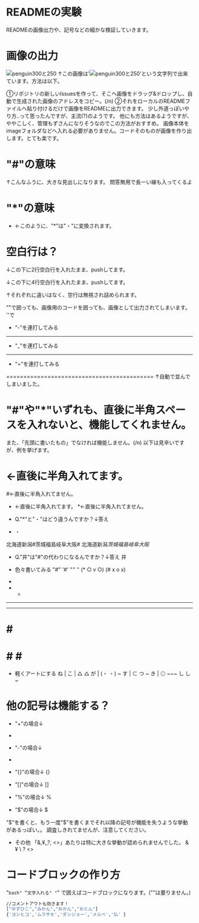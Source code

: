 # READMEの実験
READMEの画像出力や、記号などの細かな検証していきます。

# 画像の出力
![penguin300と250](https://user-images.githubusercontent.com/44775152/158930776-ad5529f3-fe63-48a5-a332-26963d16119b.jpg)
↑この画像は'![penguin300と250](https://user-images.githubusercontent.com/44775152/158930776-ad5529f3-fe63-48a5-a332-26963d16119b.jpg)'という文字列で出来ています。方法は以下。

①リポジトリの新しいIssuesを作って、そこへ画像をドラッグ&ドロップし、自動で生成された画像のアドレスをコピー。(/n)
②それをローカルのREADMEファイルへ貼り付けるだけで画像をREADMEに出力できます。
少し外道っぽいやり方..って思ったんですが、主流(?)のようです。
他にも方法はあるようですが、ややこしく、管理もずさんになりそうなのでこの方法がおすすめ。
画像本体をimageフォルダなどへ入れる必要がありません。コードそのものが画像を作り出します。とても楽です。

# "#"の意味
↑こんなふうに、大きな見出しになります。
問答無用で長ーい線も入ってくるよ

# "*"の意味
* ←このように、"*"は"・"に変換されます。

# 空白行は？
↓この下に2行空白行を入れたまま、pushしてます。


↓この下に4行空白行を入れたまま、pushしてます。




↑それぞれに違いはなく、空行は無視され詰められます。

""で囲っても、画像用のコードを囲っても、画像として出力されてしまいます。
''で

* "-"を連打してみる
-------------------------------------------
* "_"を連打してみる
___________________________________________
* "="を連打してみる

===========================================
↑自動で並んでしまいました。

# "#"や"*"いずれも、直後に半角スペースを入れないと、機能してくれません。
また、「先頭に書いたもの」でなければ機能しません。(/n)
以下は見辛いですが、例を挙げます。

# ←直後に半角入れてます。
#←直後に半角入れてません。

* ←直後に半角入れてます。
*←直後に半角入れてません。

* Q."*"と"・"はどう違うんですか？↓答え
* ・

北海道新潟#茨城福島岐阜大阪# 
北海道新潟*茨城福島岐阜大阪* 

* Q."井"は"#"の代わりになるんですか？↓答え
井

* 色々書いてみる
"#" '#'
"*" '*'
(* ○ v ○)
(# x o x)
* 
* * 
* * * 
* * * * 
# 
# # 
# # # 
# # # # 

* 軽くアートにする
        ね  |
        こ  |                   △  △
        が  |                  (・ ・)   ~
    す      |                 ⊂      つ  ~
    き      |  ◎ ~~~            し し    ~



# 他の記号は機能する？
* "+"の場合↓
+ 

* "-"の場合↓
- 

* "{}"の場合↓
{} 

* "[]"の場合↓
[] 

* "%"の場合↓
% 

* "$"の場合↓
$ 

"$"を書くと、もう一度"$"を書くまでそれ以降の記号が機能を失うような挙動があるっぽい。。
調査しきれてませんが、注意してください。

* その他
「&,¥,\,?, <>」あたりは特に大きな挙動が認められませんでした。
& 
¥ 
\ 
? 
<> 

# コードブロックの作り方
"```bash"
”文字入れる"
"```"
で囲えばコードブロックになります。(""は要りません。)

```bash
//コメントアウトも効きます！
["ゆずひこ","みかん","おかん","おとん"]
{'ヨシヒコ','ムラサキ','ダンジョー','メルべ','仏' }
```
